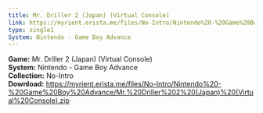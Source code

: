 ```yaml
---
title: Mr. Driller 2 (Japan) (Virtual Console)
link: https://myrient.erista.me/files/No-Intro/Nintendo%20-%20Game%20Boy%20Advance/Mr.%20Driller%202%20(Japan)%20(Virtual%20Console).zip
type: single1
System: Nintendo - Game Boy Advance
---
```

<b>Game:</b> Mr. Driller 2 (Japan) (Virtual Console)<br>
<b>System:</b> Nintendo - Game Boy Advance<br>
<b>Collection:</b> No-Intro<br>
<b>Download:</b> https://myrient.erista.me/files/No-Intro/Nintendo%20-%20Game%20Boy%20Advance/Mr.%20Driller%202%20(Japan)%20(Virtual%20Console).zip